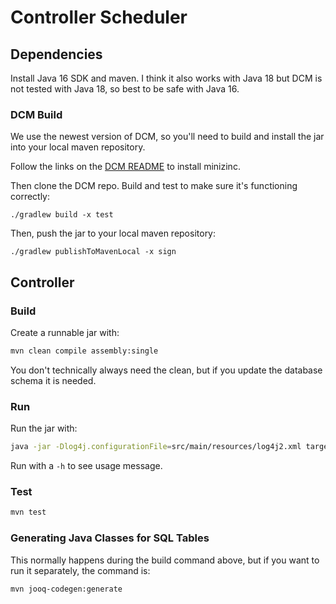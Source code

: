 # Controller Scheduler

## Dependencies

Install Java 16 SDK and maven. I think it also works with Java 18 but DCM is
not tested with Java 18, so best to be safe with Java 16.

### DCM Build
We use the newest version of DCM, so you'll need to build and 
install the jar into your local maven repository.

Follow the links on the [DCM README](https://github.com/vmware/declarative-cluster-management) 
to install minizinc.

Then clone the DCM repo. Build and test to make sure it's functioning correctly:
```
./gradlew build -x test
```
Then, push the jar to your local maven repository:
```
./gradlew publishToMavenLocal -x sign
```

## Controller

### Build
Create a runnable jar with:
```bash
mvn clean compile assembly:single
```
You don't technically always need the clean, but if you update the
database schema it is needed.

### Run
Run the jar with:
```bash
java -jar -Dlog4j.configurationFile=src/main/resources/log4j2.xml target/scheduler-1.0-SNAPSHOT-jar-with-dependencies.jar [OPTIONS]
```
Run with a ```-h``` to see usage message.

### Test
```bash
mvn test
```

### Generating Java Classes for SQL Tables

This normally happens during the build command above, but if you want to run it
separately, the command is:
```bash
mvn jooq-codegen:generate
```
